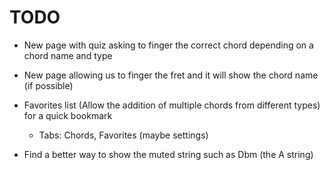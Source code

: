 TODO
====

- New page with quiz asking to finger the correct chord depending on a chord name and type

- New page allowing us to finger the fret and it will show the chord name (if possible)

- Favorites list (Allow the addition of multiple chords from different types) for a quick bookmark
  - Tabs: Chords, Favorites (maybe settings)

- Find a better way to show the muted string such as Dbm (the A string)
